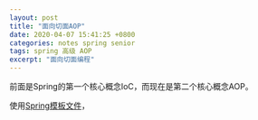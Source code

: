 ```yaml
---
layout: post
title: "面向切面AOP"
date: 2020-04-07 15:41:25 +0800
categories: notes spring senior
tags: spring 高级 AOP
excerpt: "面向切面编程"
---
```


前面是Spring的第一个核心概念IoC，而现在是第二个核心概念AOP。

使用[Spring模板文件](https://github.com/Didnelpsun/notes/tree/master/spring/spring)，